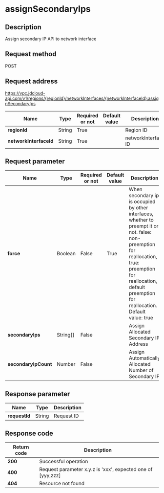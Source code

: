 # assignSecondaryIps


## Description
Assign secondary IP API to network interface

## Request method
POST

## Request address
https://vpc.jdcloud-api.com/v1/regions/{regionId}/networkInterfaces/{networkInterfaceId}:assignSecondaryIps

|Name|Type|Required or not|Default value|Description|
|---|---|---|---|---|
|**regionId**|String|True| |Region ID|
|**networkInterfaceId**|String|True| |networkInterface ID|

## Request parameter
|Name|Type|Required or not|Default value|Description|
|---|---|---|---|---|
|**force**|Boolean|False|True|When secondary ip is occupied by other interfaces, whether to preempt it or not. false: non-preemption for reallocation, true: preemption for reallocation, default preemption for reallocation. Default value: true|
|**secondaryIps**|String[]|False| |Assign Allocated Secondary IP Address|
|**secondaryIpCount**|Number|False| |Assign Automatically Allocated Number of Secondary IP|


## Response parameter
|Name|Type|Description|
|---|---|---|
|**requestId**|String|Request ID|


## Response code
|Return code|Description|
|---|---|
|**200**|Successful operation|
|**400**|Request parameter x.y.z is 'xxx', expected one of [yyy,zzz]|
|**404**|Resource not found|
